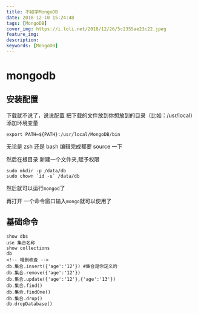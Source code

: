 ```yaml
---
title: 不如学MongoDB
date: 2018-12-10 15:24:48
tags: [MongoDB]
cover_img: https://i.loli.net/2018/12/26/5c2355ae23c22.jpeg
feature_img:
description:
keywords: [MongoDB]
---
```


# mongodb

## 安装配置

下载就不说了，说说配置
把下载的文件放到你想放到的目录（比如：/usr/local）
添加环境变量

```
export PATH=${PATH}:/usr/local/MongoDB/bin
```

无论是 zsh 还是 bash 编辑完成都要 source 一下

然后在根目录 新建一个文件夹,赋予权限

```
sudo mkdir -p /data/db
sudo chown `id -u` /data/db
```

然后就可以运行`mongod`了

再打开 一个命令窗口输入`mongo`就可以使用了

## 基础命令

```
show dbs
use 集合名称
show collections
db
<!-- 增删改查 -->
db.集合.insert({'age':'12'}) #集合是你定义的
db.集合.remove({'age':'12'})
db.集合.update({'age':'12'},{'age':'13'})
db.集合.find()
db.集合.findOne()
db.集合.drop()
db.dropDatabase()
```
